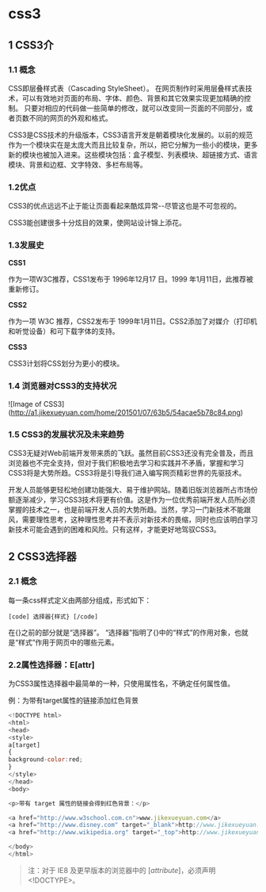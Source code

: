 css3
====

## 1 CSS3介

### 1.1 概念

CSS即层叠样式表（Cascading StyleSheet）。 在网页制作时采用层叠样式表技术，可以有效地对页面的布局、字体、颜色、背景和其它效果实现更加精确的控制。 只要对相应的代码做一些简单的修改，就可以改变同一页面的不同部分，或者页数不同的网页的外观和格式。

CSS3是CSS技术的升级版本，CSS3语言开发是朝着模块化发展的。以前的规范作为一个模块实在是太庞大而且比较复杂，所以，把它分解为一些小的模块，更多新的模块也被加入进来。这些模块包括：盒子模型、列表模块、超链接方式、语言模块、背景和边框、文字特效、多栏布局等。

### 1.2优点

CSS3的优点远远不止于能让页面看起来酷炫异常--尽管这也是不可忽视的。

CSS3能创建很多十分炫目的效果，使网站设计锦上添花。

### 1.3发展史

**CSS1**

作为一项W3C推荐，CSS1发布于 1996年12月17 日。1999 年1月11日，此推荐被重新修订。

**CSS2**

作为一项 W3C 推荐，CSS2发布于 1999年1月11日。CSS2添加了对媒介（打印机和听觉设备）和可下载字体的支持。

**CSS3**

CSS3计划将CSS划分为更小的模块。

### 1.4 浏览器对CSS3的支持状况

![Image of CSS3]
(http://a1.jikexueyuan.com/home/201501/07/63b5/54acae5b78c84.png)

### 1.5 CSS3的发展状况及未来趋势

CSS3无疑对Web前端开发带来质的飞跃。虽然目前CSS3还没有完全普及，而且浏览器也不完全支持，但对于我们积极地去学习和实践并不矛盾，掌握和学习CSS3将是大势所趋。CSS3将是引导我们进入编写网页精彩世界的先驱技术。

开发人员能够更轻松地创建功能强大、易于维护网站。随着旧版浏览器所占市场份额逐渐减少，学习CSS3技术将更有价值。这是作为一位优秀前端开发人员所必须掌握的技术之一，也是前端开发人员的大势所趋。当然，学习一门新技术不能跟风，需要理性思考，这种理性思考并不表示对新技术的畏缩，同时也应该明白学习新技术可能会遇到的困难和风险。只有这样，才能更好地驾驭CSS3。

## 2 CSS3选择器

### 2.1 概念

每一条css样式定义由两部分组成，形式如下：

```
[code] 选择器{样式} [/code] 
```

在{}之前的部分就是“选择器”。 “选择器”指明了{}中的“样式”的作用对象，也就是“样式”作用于网页中的哪些元素。

### 2.2属性选择器：E[attr]

为CSS3属性选择器中最简单的一种，只使用属性名，不确定任何属性值。

例：为带有target属性的链接添加红色背景

```javascript
<!DOCTYPE html>
<html>
<head>
<style>
a[target]
{
background-color:red;
}
</style>
</head>
<body>

<p>带有 target 属性的链接会得到红色背景：</p>

<a href="http://www.w3school.com.cn">www.jikexueyuan.com</a>
<a href="http://www.disney.com" target="_blank">http://www.jikexueyuan.com/resources/</a>
<a href="http://www.wikipedia.org" target="_top">http://www.jikexueyuan.com/vip/</a>

</body>
</html>
```

> 注：对于 IE8 及更早版本的浏览器中的 [<i>attribute</i>]，必须声明 <!DOCTYPE>。